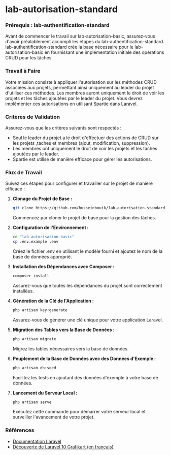 # lab-autorisation-standard


### Prérequis : lab-authentification-standard

Avant de commencer le travail sur lab-autorisation-basic, assurez-vous d'avoir préalablement accompli les étapes du lab-authentification-standard. lab-authentification-standard crée la base nécessaire pour le lab-autorisation-basic en fournissant une implémentation initiale des opérations CRUD pour les tâches.

### Travail à Faire

Votre mission consiste à appliquer l'autorisation sur les méthodes CRUD associées aux projets, permettant ainsi uniquement au leader du projet d'utiliser ces méthodes. Les membres auront uniquement le droit de voir les projets et les tâches ajoutées par le leader du projet. Vous devrez implémenter ces autorisations en utilisant Spartie dans Laravel.


### Critères de Validation

Assurez-vous que les critères suivants sont respectés :
- Seul le leader du projet a le droit d'effectuer des actions de CRUD sur les projets ,taches et membres (ajout, modification, suppression).
- Les membres ont uniquement le droit de voir les projets et les tâches ajoutées par le leader.
- Spartie est utilisé de manière efficace pour gérer les autorisations.

### Flux de Travail

Suivez ces étapes pour configurer et travailler sur le projet de manière efficace :

1. **Clonage du Projet de Base :**
   ```bash
   git clone https://github.com/husseinbouik/lab-autorisation-standard.git
   ```
   Commencez par cloner le projet de base pour la gestion des tâches.

2. **Configuration de l'Environnement :**
   ```bash
   cd "lab-autorisation-basic"
   cp .env.example .env
   ```
   Créez le fichier .env en utilisant le modèle fourni et ajoutez le nom de la base de données approprié.

3. **Installation des Dépendances avec Composer :**
   ```bash
   composer install
   ```
   Assurez-vous que toutes les dépendances du projet sont correctement installées.

4. **Génération de la Clé de l'Application :**
   ```bash
   php artisan key:generate
   ```
   Assurez-vous de générer une clé unique pour votre application Laravel.

5. **Migration des Tables vers la Base de Données :**
   ```bash
   php artisan migrate
   ```
   Migrez les tables nécessaires vers la base de données.

6. **Peuplement de la Base de Données avec des Données d'Exemple :**
   ```bash
   php artisan db:seed
   ```
   Facilitez les tests en ajoutant des données d'exemple à votre base de données.

7. **Lancement du Serveur Local :**
   ```bash
   php artisan serve
   ```
   Exécutez cette commande pour démarrer votre serveur local et surveiller l'avancement de votre projet.

### Références

- [Documentation Laravel](https://laravel.com/docs/10.x)
- [Découverte de Laravel 10 Grafikart (en français)](https://grafikart.fr/formations/laravel)
